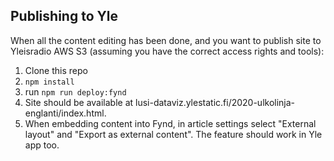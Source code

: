 ## Publishing to Yle

When all the content editing has been done, and you want to publish site to Yleisradio AWS S3 (assuming you have the correct access rights and tools):

1. Clone this repo
2. ```npm install```
3. run ```npm run deploy:fynd```
4. Site should be available at lusi-dataviz.ylestatic.fi/2020-ulkolinja-englanti/index.html.
5. When embedding content into Fynd, in article settings select "External layout" and "Export as external content". The feature should work in Yle app too. 
